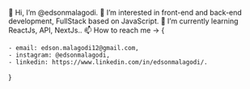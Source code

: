  
 👋 Hi, I’m @edsonmalagodi.
 👀 I’m interested in front-end and back-end development, FullStack based on JavaScript. 
 🌱 I’m currently learning ReactJs, API, NextJs..
 📫 How to reach me -> {
 
    - email: edson.malagodi12@gmail.com, 
    - instagram: @edsonmalagodi, 
    - linkedin: https://www.linkedin.com/in/edsonmalagodi/. 
}
<!---
edsonmalagodi/edsonmalagodi is a ✨ special ✨ repository because its `README.md` (this file) appears on your GitHub profile.
You can click the Preview link to take a look at your changes.
--->
